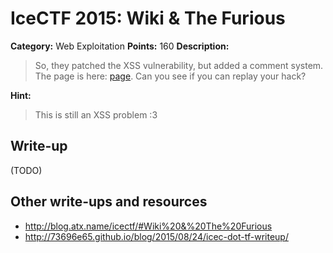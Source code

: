 # IceCTF 2015: Wiki & The Furious

**Category:** Web Exploitation
**Points:** 160
**Description:** 

> So, they patched the XSS vulnerability, but added a comment system. The page is here: <a target='_blank' href='http://furious-wiki.icec.tf/'>page</a>. Can you see if you can replay your hack?

**Hint:**

> This is still an XSS problem :3

## Write-up

(TODO)

## Other write-ups and resources

* <http://blog.atx.name/icectf/#Wiki%20&%20The%20Furious>
* <http://73696e65.github.io/blog/2015/08/24/icec-dot-tf-writeup/>
